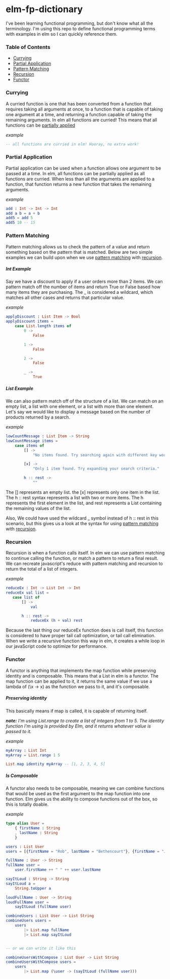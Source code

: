 # elm-fp-dictionary
I've been learning functional programming, but don't know what all the terminology. I'm using this repo to define functional programming terms with examples in elm so I can quickly reference them.

### Table of Contents
* [Currying](#currying)
* [Partial Application](#partial-application)
* [Pattern Matching](#pattern-matching)
* [Recursion](#recursion)
* [Functor](#functor)

### Currying
A curried function is one that has been converted from a function that requires taking all arguments at once, to a function that is capable of taking one argument at a time, and returning a function capable of taking the remaining arguments. In elm all functions are curried! This means that all functions can be [partially applied](#partial-application)

*example*

```elm
-- all functions are curried in elm! Hooray, no extra work!
```

### Partial Application
Partial application can be used when a function allows one argument to be passed at a time. In elm, all functions can be partially applied as all functions are curried. When less than all the arguments are applied to a function, that function returns a new function that takes the remaining arguments.

*example*
```elm
add : Int -> Int -> Int
add a b = a + b
add5 = add 5
add5 10 -- 15
```

### Pattern Matching
Pattern matching allows us to check the pattern of a value and return something based on the pattern that is matched. Below are two simple examples we can build upon when we use [pattern matching](#pattern-matching) with [recursion](#recursion).
##### Int Example
Say we have a discount to apply if a user orders more than 2 items. We can pattern match off the number of items and return True or False based how many items they are purchasing. The _ is considered a wildcard, which matches all other cases and returns that particular value.

*example*
```elm
applyDiscount : List Item -> Bool
applyDiscount items =
    case List.length items of
        0 ->
            False

        1 ->
            False

        2 ->
            False

        _ ->
            True
```
##### List Example
We can also pattern match off of the structure of a list. We can match on an empty list, a list with one element, or a list with more than one element. Let's say we would like to display a message based on the number of products returned by a search.

*example*

```elm
lowCountMessage : List Item -> String
lowCountMessage items =
    case items of
        [] ->
            "No items found. Try searching again with different key words."

        [x] ->
            "Only 1 item found. Try expanding your search criteria."

        h :: rest ->
            ""
```

The [] represents an empty list.
the [x] represents only one item in the list.
The h :: rest syntax represents a list with two or more items. The h represents the first element in the list, and rest represents a List containing the remaining values of the list.

Also, We could have used the wildcard _ symbol instead of h :: rest in this scenario, but this gives us a look at the syntax for using [pattern matching](#pattern-matching) with [recursion](#recursion).

### Recursion

Recursion is when a function calls itself. In elm we can use pattern matching to continue calling the function, or match a pattern to return a final result. We can recreate javascript's reduce with pattern matching and recursion to return the total of a list of integers.

*example*

```elm
reduceEx : Int -> List Int -> Int
reduceEx val list =
   case list of
       [] ->
           val

       h :: rest ->
           reduceEx (h + val) rest
```

Because the last thing our reduceEx function does is call itself, this function is considered to have proper tail call optimization, or tail call elimination. When we write a recursive function this way in elm, it creates a while loop in our javaScript code to optimize for performance.

### Functor

A functor is anything that implements the map function while preserving identity and is composable. This means that a List in elm is a functor. The map function can be applied to it, it returns the same value if we use a lambda of (\x -> x) as the function we pass to it, and it's composable.

##### Preserving identity
This basically means if map is called, it is capable of returning itself.

_**note:** I'm using List.range to create a list of integers from 1 to 5. The identity function I'm using is provided by Elm, and it returns whatever value is passed to it._

*example*

```elm
myArray : List Int
myArray = List.range 1 5

List.map identity myArray -- [1, 2, 3, 4, 5]
```

##### Is Composable
A functor also needs to be composable, meaning we can combine functions that would be used as the first argument to the map function into one function. Elm gives us the ability to compose functions out of the box, so this is totally doable.

*example*

```elm
type alias User =
    { firstName : String
    , lastName : String
    }

users : List User
users = [{firstName = "Rob", lastName = "Bethencourt"}, {firstName = "John", lastName = "Doe"}]

fullName : User -> String
fullName user =
    user.firstName ++ " " ++ user.lastName

sayItLoud : String -> String
sayItLoud a =
    String.toUpper a

loudFullName : User -> String
loudFullName user =
    sayItLoud (fullName user)

combineUsers : List User -> List String
combineUsers users =
    users
        |> List.map fullName
        |> List.map sayItLoud


-- or we can write it like this

combineUsersWithCompose : List User -> List String
combineUsersWithCompose users =
    users
        |> List.map (\user -> (sayItLoud (fullName user)))
```

